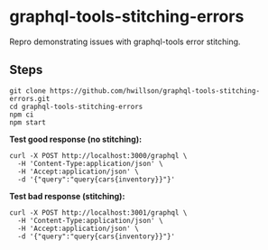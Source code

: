 # graphql-tools-stitching-errors

Repro demonstrating issues with graphql-tools error stitching.

## Steps

```
git clone https://github.com/hwillson/graphql-tools-stitching-errors.git
cd graphql-tools-stitching-errors
npm ci
npm start
```

**Test good response (no stitching):**

```
curl -X POST http://localhost:3000/graphql \
  -H 'Content-Type:application/json' \
  -H 'Accept:application/json' \
  -d '{"query":"query{cars{inventory}}"}'
```

**Test bad response (stitching):**

```
curl -X POST http://localhost:3001/graphql \
  -H 'Content-Type:application/json' \
  -H 'Accept:application/json' \
  -d '{"query":"query{cars{inventory}}"}'
```
